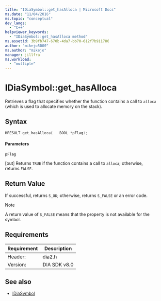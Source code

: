 ```yaml
---
title: "IDiaSymbol::get_hasAlloca | Microsoft Docs"
ms.date: "11/04/2016"
ms.topic: "conceptual"
dev_langs:
  - "C++"
helpviewer_keywords:
  - "IDiaSymbol::get_hasAlloca method"
ms.assetid: 3b9fb747-670b-4da7-bb70-612f7b911786
author: "mikejo5000"
ms.author: "mikejo"
manager: jillfra
ms.workload:
  - "multiple"
---
```

# IDiaSymbol::get_hasAlloca
Retrieves a flag that specifies whether the function contains a call to `alloca` (which is used to allocate memory on the stack).

## Syntax

```cpp
HRESULT get_hasAlloca(   BOOL *pFlag);
```

#### Parameters
 `pFlag`

[out] Returns `TRUE` if the function contains a call to `alloca`; otherwise, returns `FALSE`.

## Return Value
 If successful, returns `S_OK`; otherwise, returns `S_FALSE` or an error code.

> [!NOTE]
> A return value of `S_FALSE` means that the property is not available for the symbol.

## Requirements

|Requirement|Description|
|-----------------|-----------------|
|Header:|dia2.h|
|Version:|DIA SDK v8.0|

## See also
- [IDiaSymbol](../../debugger/debug-interface-access/idiasymbol.md)
